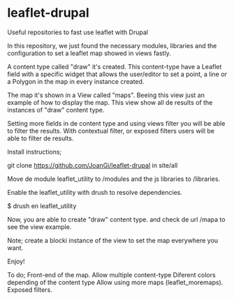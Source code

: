 # leaflet-drupal
Useful repositories to fast use leaflet with Drupal

In this repository, we just found the necessary modules, libraries and the configuration to set a leaflet map showed in views fastly.

A content type called "draw" it's created. This content-type have a Leaflet field with a specific widget that allows the user/editor to set a point, a line or a Polygon in the map in every instance created.

The map it's shown in a View called "maps". Beeing this view just an example of how to display the map. This view show all de results of the instances of "draw" content type. 
 
Setting more fields in de content type and using views filter you will be able to filter the results. With contextual filter, or exposed filters users will be able to filter de results.
 
Install instructions;

git clone https://github.com/JoanGi/leaflet-drupal in site/all

Move de module leaflet_utility to /modules and the js libraries to /libraries.

Enable the leaflet_utility with drush to resolve dependencies. 

$ drush en leaflet_utility

Now, you are able to create "draw" content type. and check de url /mapa to see the view example.

Note; create a blocki instance of the view to set the map everywhere you want.

Enjoy!

 To do; Front-end of the map.
        Allow multiple content-type
        Diferent colors depending of the content type
        Allow using more maps (leaflet_moremaps).
        Exposed filters.
